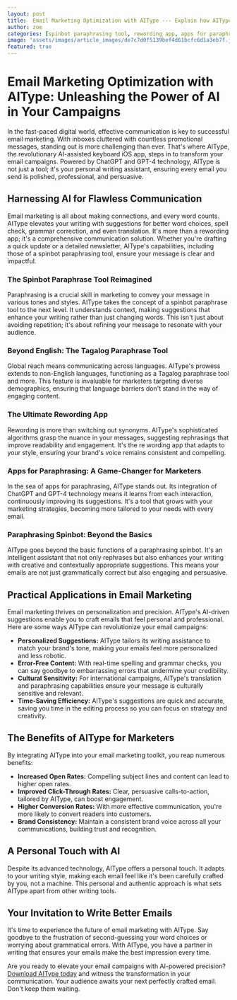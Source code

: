 ```yaml
---
layout: post
title:  Email Marketing Optimization with AIType --- Explain how AIType can improve email marketing campaigns through better writing.
author: zoe
categories: [spinbot paraphrasing tool, rewording app, apps for paraphrasing, spinbot paraphrase tool, tagalog paraphrase tool, re wording app, paraphrasing spinbot]
image: "assets/images/article_images/de7c7d0f5139bef4d61bcfc6d1a3eb7f.jpg"
featured: true
---
```


# Email Marketing Optimization with AIType: Unleashing the Power of AI in Your Campaigns

In the fast-paced digital world, effective communication is key to successful email marketing. With inboxes cluttered with countless promotional messages, standing out is more challenging than ever. That's where AIType, the revolutionary AI-assisted keyboard iOS app, steps in to transform your email campaigns. Powered by ChatGPT and GPT-4 technology, AIType is not just a tool; it's your personal writing assistant, ensuring every email you send is polished, professional, and persuasive.

## Harnessing AI for Flawless Communication

Email marketing is all about making connections, and every word counts. AIType elevates your writing with suggestions for better word choices, spell check, grammar correction, and even translation. It's more than a rewording app; it's a comprehensive communication solution. Whether you're drafting a quick update or a detailed newsletter, AIType's capabilities, including those of a spinbot paraphrasing tool, ensure your message is clear and impactful.

### The Spinbot Paraphrase Tool Reimagined

Paraphrasing is a crucial skill in marketing to convey your message in various tones and styles. AIType takes the concept of a spinbot paraphrase tool to the next level. It understands context, making suggestions that enhance your writing rather than just changing words. This isn't just about avoiding repetition; it's about refining your message to resonate with your audience.

### Beyond English: The Tagalog Paraphrase Tool

Global reach means communicating across languages. AIType's prowess extends to non-English languages, functioning as a Tagalog paraphrase tool and more. This feature is invaluable for marketers targeting diverse demographics, ensuring that language barriers don't stand in the way of engaging content.

### The Ultimate Rewording App

Rewording is more than switching out synonyms. AIType's sophisticated algorithms grasp the nuance in your messages, suggesting rephrasings that improve readability and engagement. It's the re wording app that adapts to your style, ensuring your brand's voice remains consistent and compelling.

### Apps for Paraphrasing: A Game-Changer for Marketers

In the sea of apps for paraphrasing, AIType stands out. Its integration of ChatGPT and GPT-4 technology means it learns from each interaction, continuously improving its suggestions. It's a tool that grows with your marketing strategies, becoming more tailored to your needs with every email.

### Paraphrasing Spinbot: Beyond the Basics

AIType goes beyond the basic functions of a paraphrasing spinbot. It's an intelligent assistant that not only rephrases but also enhances your writing with creative and contextually appropriate suggestions. This means your emails are not just grammatically correct but also engaging and persuasive.

## Practical Applications in Email Marketing

Email marketing thrives on personalization and precision. AIType's AI-driven suggestions enable you to craft emails that feel personal and professional. Here are some ways AIType can revolutionize your email campaigns:

- **Personalized Suggestions:** AIType tailors its writing assistance to match your brand's tone, making your emails feel more personalized and less robotic.
- **Error-Free Content:** With real-time spelling and grammar checks, you can say goodbye to embarrassing errors that undermine your credibility.
- **Cultural Sensitivity:** For international campaigns, AIType's translation and paraphrasing capabilities ensure your message is culturally sensitive and relevant.
- **Time-Saving Efficiency:** AIType's suggestions are quick and accurate, saving you time in the editing process so you can focus on strategy and creativity.

## The Benefits of AIType for Marketers

By integrating AIType into your email marketing toolkit, you reap numerous benefits:

- **Increased Open Rates:** Compelling subject lines and content can lead to higher open rates.
- **Improved Click-Through Rates:** Clear, persuasive calls-to-action, tailored by AIType, can boost engagement.
- **Higher Conversion Rates:** With more effective communication, you're more likely to convert readers into customers.
- **Brand Consistency:** Maintain a consistent brand voice across all your communications, building trust and recognition.

## A Personal Touch with AI

Despite its advanced technology, AIType offers a personal touch. It adapts to your writing style, making each email feel like it's been carefully crafted by you, not a machine. This personal and authentic approach is what sets AIType apart from other writing tools.

## Your Invitation to Write Better Emails

It's time to experience the future of email marketing with AIType. Say goodbye to the frustration of second-guessing your word choices or worrying about grammatical errors. With AIType, you have a partner in writing that ensures your emails make the best impression every time.

Are you ready to elevate your email campaigns with AI-powered precision? [Download AIType today](https://apps.apple.com/us/app/aitype-grammar-check-keyboard/id6469163944) and witness the transformation in your communication. Your audience awaits your next perfectly crafted email. Don't keep them waiting.
